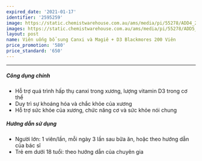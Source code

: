 ```yaml
---
expired_date: '2021-01-17'
identifier: '2595259'
image: https://static.chemistwarehouse.com.au/ams/media/pi/55278/ADD4_200.jpg
images: https://static.chemistwarehouse.com.au/ams/media/pi/55278/ADD5_200.jpg,https://static.chemistwarehouse.com.au/ams/media/pi/55278/ADD6_200.jpg,https://static.chemistwarehouse.com.au/ams/media/pi/55278/ADD7_200.jpg
layout: post
name: Viên uống bổ sung Canxi và Magiê + D3 Blackmores 200 Viên
price_promotion: '580'
price_standard: '650'
---
```


---
##### Công dụng chính
- Hỗ trợ quá trình hấp thụ canxi trong xương, lượng vitamin D3 trong cơ thể
- Duy trì sự khoáng hóa và chắc khỏe của xương
- Hỗ trợ sức khỏe của xương, chức năng cơ và sức khỏe nói chung

##### Hướng dẫn sử dụng
- Người lớn: 1 viên/lần, mỗi ngày 3 lần sau bữa ăn, hoặc theo hướng dẫn của bác sĩ
- Trẻ em dưới 18 tuổi: theo hướng dẫn của chuyên gia